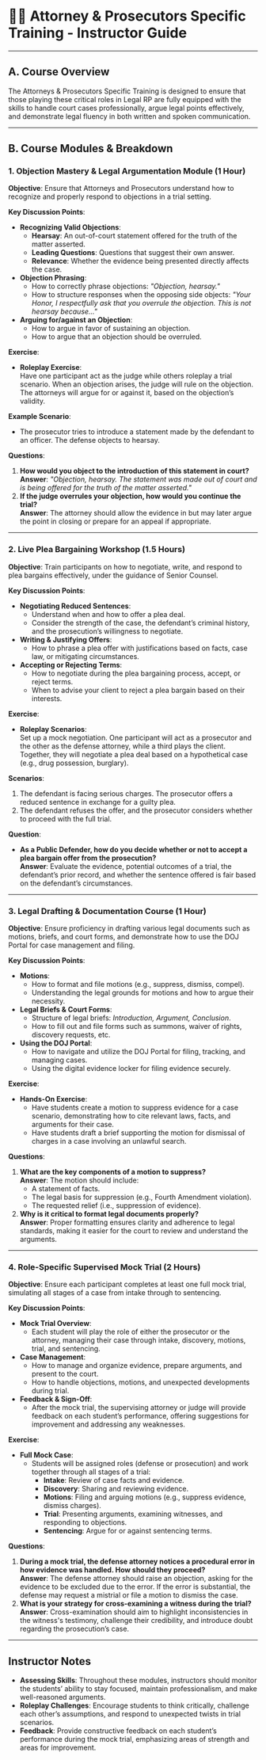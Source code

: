 # 🧑‍⚖️ Attorney & Prosecutors Specific Training - Instructor Guide

---

## A. Course Overview

The Attorneys & Prosecutors Specific Training is designed to ensure that those playing these critical roles in Legal RP are fully equipped with the skills to handle court cases professionally, argue legal points effectively, and demonstrate legal fluency in both written and spoken communication.

---

## B. Course Modules & Breakdown

### 1. Objection Mastery & Legal Argumentation Module (1 Hour)

**Objective**: Ensure that Attorneys and Prosecutors understand how to recognize and properly respond to objections in a trial setting.

**Key Discussion Points**:
- **Recognizing Valid Objections**:
  - **Hearsay**: An out-of-court statement offered for the truth of the matter asserted.
  - **Leading Questions**: Questions that suggest their own answer.
  - **Relevance**: Whether the evidence being presented directly affects the case.
- **Objection Phrasing**:
  - How to correctly phrase objections: *"Objection, hearsay."*
  - How to structure responses when the opposing side objects: *"Your Honor, I respectfully ask that you overrule the objection. This is not hearsay because…"*
- **Arguing for/against an Objection**:
  - How to argue in favor of sustaining an objection.
  - How to argue that an objection should be overruled.

**Exercise**:
- **Roleplay Exercise**:  
  Have one participant act as the judge while others roleplay a trial scenario. When an objection arises, the judge will rule on the objection. The attorneys will argue for or against it, based on the objection’s validity.

**Example Scenario**:
- The prosecutor tries to introduce a statement made by the defendant to an officer. The defense objects to hearsay.

**Questions**:
1. **How would you object to the introduction of this statement in court?**  
   **Answer**: *"Objection, hearsay. The statement was made out of court and is being offered for the truth of the matter asserted."*
2. **If the judge overrules your objection, how would you continue the trial?**  
   **Answer**: The attorney should allow the evidence in but may later argue the point in closing or prepare for an appeal if appropriate.

---

### 2. Live Plea Bargaining Workshop (1.5 Hours)

**Objective**: Train participants on how to negotiate, write, and respond to plea bargains effectively, under the guidance of Senior Counsel.

**Key Discussion Points**:
- **Negotiating Reduced Sentences**:
  - Understand when and how to offer a plea deal.
  - Consider the strength of the case, the defendant’s criminal history, and the prosecution’s willingness to negotiate.
- **Writing & Justifying Offers**:
  - How to phrase a plea offer with justifications based on facts, case law, or mitigating circumstances.
- **Accepting or Rejecting Terms**:
  - How to negotiate during the plea bargaining process, accept, or reject terms.
  - When to advise your client to reject a plea bargain based on their interests.

**Exercise**:
- **Roleplay Scenarios**:  
  Set up a mock negotiation. One participant will act as a prosecutor and the other as the defense attorney, while a third plays the client. Together, they will negotiate a plea deal based on a hypothetical case (e.g., drug possession, burglary).

**Scenarios**:
1. The defendant is facing serious charges. The prosecutor offers a reduced sentence in exchange for a guilty plea.
2. The defendant refuses the offer, and the prosecutor considers whether to proceed with the full trial.

**Question**:
- **As a Public Defender, how do you decide whether or not to accept a plea bargain offer from the prosecution?**  
  **Answer**: Evaluate the evidence, potential outcomes of a trial, the defendant’s prior record, and whether the sentence offered is fair based on the defendant’s circumstances.

---

### 3. Legal Drafting & Documentation Course (1 Hour)

**Objective**: Ensure proficiency in drafting various legal documents such as motions, briefs, and court forms, and demonstrate how to use the DOJ Portal for case management and filing.

**Key Discussion Points**:
- **Motions**:
  - How to format and file motions (e.g., suppress, dismiss, compel).
  - Understanding the legal grounds for motions and how to argue their necessity.
- **Legal Briefs & Court Forms**:
  - Structure of legal briefs: *Introduction, Argument, Conclusion*.
  - How to fill out and file forms such as summons, waiver of rights, discovery requests, etc.
- **Using the DOJ Portal**:
  - How to navigate and utilize the DOJ Portal for filing, tracking, and managing cases.
  - Using the digital evidence locker for filing evidence securely.

**Exercise**:
- **Hands-On Exercise**:
  - Have students create a motion to suppress evidence for a case scenario, demonstrating how to cite relevant laws, facts, and arguments for their case.
  - Have students draft a brief supporting the motion for dismissal of charges in a case involving an unlawful search.

**Questions**:
1. **What are the key components of a motion to suppress?**  
   **Answer**: The motion should include:
   - A statement of facts.
   - The legal basis for suppression (e.g., Fourth Amendment violation).
   - The requested relief (i.e., suppression of evidence).
2. **Why is it critical to format legal documents properly?**  
   **Answer**: Proper formatting ensures clarity and adherence to legal standards, making it easier for the court to review and understand the arguments.

---

### 4. Role-Specific Supervised Mock Trial (2 Hours)

**Objective**: Ensure each participant completes at least one full mock trial, simulating all stages of a case from intake through to sentencing.

**Key Discussion Points**:
- **Mock Trial Overview**:
  - Each student will play the role of either the prosecutor or the attorney, managing their case through intake, discovery, motions, trial, and sentencing.
- **Case Management**:
  - How to manage and organize evidence, prepare arguments, and present to the court.
  - How to handle objections, motions, and unexpected developments during trial.
- **Feedback & Sign-Off**:
  - After the mock trial, the supervising attorney or judge will provide feedback on each student’s performance, offering suggestions for improvement and addressing any weaknesses.

**Exercise**:
- **Full Mock Case**:
  - Students will be assigned roles (defense or prosecution) and work together through all stages of a trial:
    - **Intake**: Review of case facts and evidence.
    - **Discovery**: Sharing and reviewing evidence.
    - **Motions**: Filing and arguing motions (e.g., suppress evidence, dismiss charges).
    - **Trial**: Presenting arguments, examining witnesses, and responding to objections.
    - **Sentencing**: Argue for or against sentencing terms.

**Questions**:
1. **During a mock trial, the defense attorney notices a procedural error in how evidence was handled. How should they proceed?**  
   **Answer**: The defense attorney should raise an objection, asking for the evidence to be excluded due to the error. If the error is substantial, the defense may request a mistrial or file a motion to dismiss the case.
2. **What is your strategy for cross-examining a witness during the trial?**  
   **Answer**: Cross-examination should aim to highlight inconsistencies in the witness's testimony, challenge their credibility, and introduce doubt regarding the prosecution’s case.

---

## Instructor Notes

- **Assessing Skills**: Throughout these modules, instructors should monitor the students’ ability to stay focused, maintain professionalism, and make well-reasoned arguments.
- **Roleplay Challenges**: Encourage students to think critically, challenge each other’s assumptions, and respond to unexpected twists in trial scenarios.
- **Feedback**: Provide constructive feedback on each student’s performance during the mock trial, emphasizing areas of strength and areas for improvement.